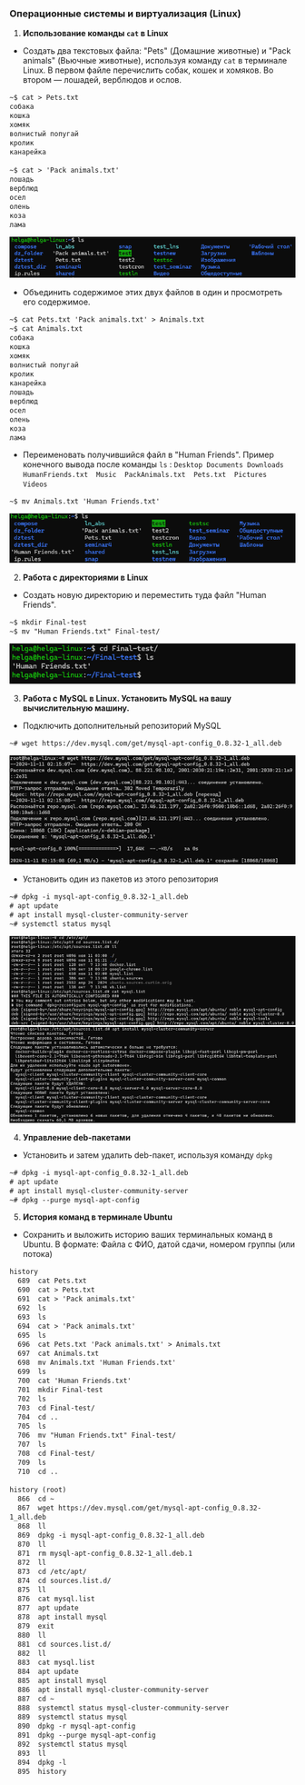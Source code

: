 ### Операционные системы и виртуализация (Linux)

1. **Использование команды `cat` в Linux**

- Создать два текстовых файла: "Pets" (Домашние животные) и "Pack animals" (Вьючные животные), используя команду `cat` в терминале Linux. В первом файле перечислить собак, кошек и хомяков. Во втором — лошадей, верблюдов и ослов.

```
~$ cat > Pets.txt
собака
кошка
хомяк
волнистый попугай
кролик
канарейка

~$ cat > 'Pack animals.txt'
лошадь
верблюд
осел
олень
коза
лама
```

   ![Создать два текстовых файла](image/command_cat.png)

- Объединить содержимое этих двух файлов в один и просмотреть его содержимое.

```
~$ cat Pets.txt 'Pack animals.txt' > Animals.txt
~$ cat Animals.txt
собака
кошка
хомяк
волнистый попугай
кролик
канарейка
лошадь
верблюд
осел
олень
коза
лама
```

- Переименовать получившийся файл в "Human Friends".
Пример конечного вывода после команды `ls` :
`Desktop Documents Downloads  HumanFriends.txt  Music  PackAnimals.txt  Pets.txt  Pictures  Videos`

```
~$ mv Animals.txt 'Human Friends.txt'
```

![HumanFriends](image/HumanFriends.png)

2. **Работа с директориями в Linux**

- Создать новую директорию и переместить туда файл "Human Friends".

```
~$ mkdir Final-test
~$ mv "Human Friends.txt" Final-test/
```

![Создать новую директорию и переместить туда файл](image/mkdir_Final_test.png)

3. **Работа с MySQL в Linux. Установить MySQL на вашу вычислительную машину.**

- Подключить дополнительный репозиторий MySQL
```
~# wget https://dev.mysql.com/get/mysql-apt-config_0.8.32-1_all.deb 
```
![Подключить дополнительный репозиторий MySQL](image/MySQL_repository.png)

- Установить один из пакетов из этого репозитория
  
```
~# dpkg -i mysql-apt-config_0.8.32-1_all.deb
# apt update
# apt install mysql-cluster-community-server
~# systemctl status mysql
```
![Установить один из пакетов из этого репозитория](image/image_3_1.png)
![Установить один из пакетов из этого репозитория](image/image_3_2.png)

4. **Управление deb-пакетами**

- Установить и затем удалить deb-пакет, используя команду `dpkg`

```
~# dpkg -i mysql-apt-config_0.8.32-1_all.deb
# apt update
# apt install mysql-cluster-community-server
~# dpkg --purge mysql-apt-config
```

5. **История команд в терминале Ubuntu**

- Сохранить и выложить историю ваших терминальных команд в Ubuntu.
В формате: Файла с ФИО, датой сдачи, номером группы (или потока)

```
history
  689  cat Pets.txt
  690  cat > Pets.txt
  691  cat > 'Pack animals.txt'
  692  ls
  693  ls
  694  cat > 'Pack animals.txt'
  695  ls
  696  cat Pets.txt 'Pack animals.txt' > Animals.txt
  697  cat Animals.txt
  698  mv Animals.txt 'Human Friends.txt'
  699  ls
  700  cat 'Human Friends.txt'
  701  mkdir Final-test
  702  ls
  703  cd Final-test/
  704  cd ..
  705  ls
  706  mv "Human Friends.txt" Final-test/
  707  ls
  708  cd Final-test/
  709  ls
  710  cd ..

history (root)
  866  cd ~
  867  wget https://dev.mysql.com/get/mysql-apt-config_0.8.32-1_all.deb
  868  ll
  869  dpkg -i mysql-apt-config_0.8.32-1_all.deb
  870  ll
  871  rm mysql-apt-config_0.8.32-1_all.deb.1
  872  ll
  873  cd /etc/apt/
  874  cd sources.list.d/
  875  ll
  876  cat mysql.list
  877  apt update
  878  apt install mysql
  879  exit
  880  ll
  881  cd sources.list.d/
  882  ll
  883  cat mysql.list
  884  apt update
  885  apt install mysql
  886  apt install mysql-cluster-community-server
  887  cd ~
  888  systemctl status mysql-cluster-community-server
  889  systemctl status mysql
  890  dpkg -r mysql-apt-config
  891  dpkg --purge mysql-apt-config
  892  systemctl status mysql
  893  ll
  894  dpkg -l
  895  history
  ```
